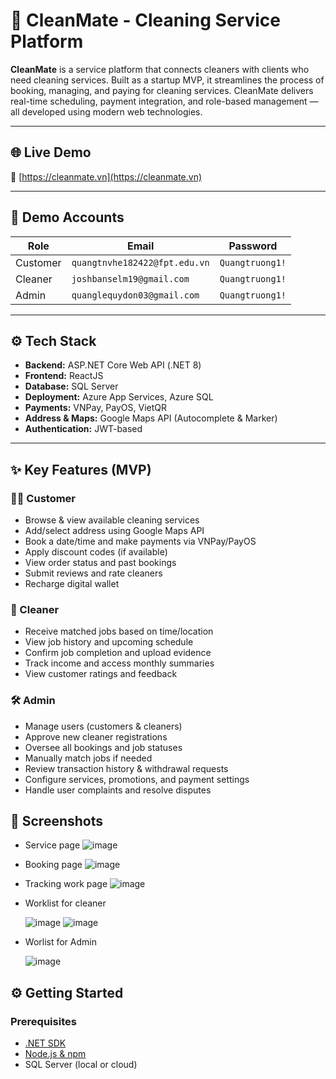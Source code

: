 # 🧼 CleanMate - Cleaning Service Platform

**CleanMate** is a service platform that connects cleaners with clients who need cleaning services. Built as a startup MVP, it streamlines the process of booking, managing, and paying for cleaning services. CleanMate delivers real-time scheduling, payment integration, and role-based management — all developed using modern web technologies.

---

## 🌐 Live Demo

🔗 [https://cleanmate.vn](https://cleanmate.vn)

---

## 🔐 Demo Accounts

| Role     | Email                         | Password        |
| -------- | ----------------------------- | --------------- |
| Customer | `quangtnvhe182422@fpt.edu.vn` | `Quangtruong1!` |
| Cleaner  | `joshbanselm19@gmail.com`     | `Quangtruong1!` |
| Admin    | `quanglequydon03@gmail.com`   | `Quangtruong1!` |

---

## ⚙️ Tech Stack

* **Backend:** ASP.NET Core Web API (.NET 8)
* **Frontend:** ReactJS
* **Database:** SQL Server
* **Deployment:** Azure App Services, Azure SQL
* **Payments:** VNPay, PayOS, VietQR
* **Address & Maps:** Google Maps API (Autocomplete & Marker)
* **Authentication:** JWT-based

---

## ✨ Key Features (MVP)

### 🧑‍💼 Customer

* Browse & view available cleaning services
* Add/select address using Google Maps API
* Book a date/time and make payments via VNPay/PayOS
* Apply discount codes (if available)
* View order status and past bookings
* Submit reviews and rate cleaners
* Recharge digital wallet

### 🧹 Cleaner

* Receive matched jobs based on time/location
* View job history and upcoming schedule
* Confirm job completion and upload evidence
* Track income and access monthly summaries
* View customer ratings and feedback

### 🛠️ Admin

* Manage users (customers & cleaners)
* Approve new cleaner registrations
* Oversee all bookings and job statuses
* Manually match jobs if needed
* Review transaction history & withdrawal requests
* Configure services, promotions, and payment settings
* Handle user complaints and resolve disputes

## 📸 Screenshots

* Service page
   ![image](https://github.com/user-attachments/assets/7bd272ea-bafa-4231-b7b8-ab66c61fe2bf)
  
* Booking page
 ![image](https://github.com/user-attachments/assets/bf18a630-287c-4f30-a4fe-ca675d921572)

* Tracking work page
  ![image](https://github.com/user-attachments/assets/35761ada-0ff0-4c97-8cb5-12e16ffc6b05)

* Worklist for cleaner
  
  ![image](https://github.com/user-attachments/assets/b916806e-68ab-4229-bad5-4b1082c35bd7)
  ![image](https://github.com/user-attachments/assets/8954b02f-03e7-47bf-9b37-15d77aa37984)

* Worlist for Admin

  ![image](https://github.com/user-attachments/assets/8d2c44be-aa58-4c51-af87-ae0bc50216e3)

## ⚙️ Getting Started

### Prerequisites

* [.NET SDK](https://dotnet.microsoft.com/download)
* [Node.js & npm](https://nodejs.org/)
* SQL Server (local or cloud)
